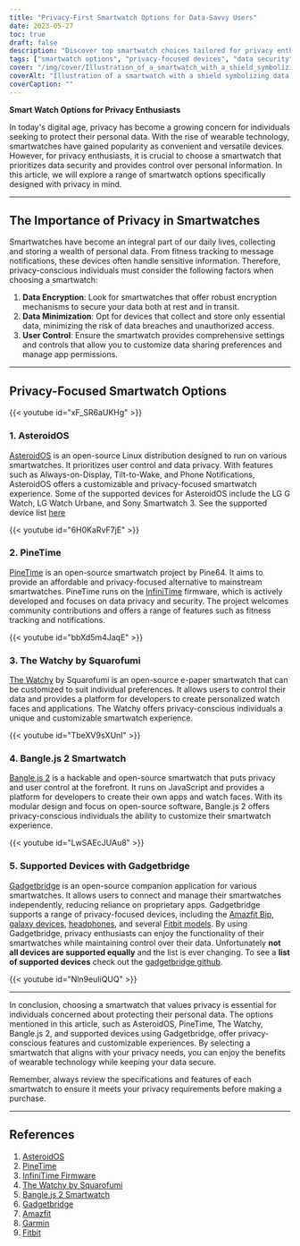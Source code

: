 ```yaml
---
title: "Privacy-First Smartwatch Options for Data-Savvy Users"
date: 2023-05-27
toc: true
draft: false
description: "Discover top smartwatch choices tailored for privacy enthusiasts, emphasizing data security and user control."
tags: ["smartwatch options", "privacy-focused devices", "data security", "user control", "AsteroidOS", "PineTime", "The Watchy", "The Open Smartwatch", "Bangle.js 2", "Gadgetbridge", "wearable technology", "data privacy", "customizable experience", "personal data protection", "open-source smartwatches", "fitness tracking", "notifications", "smartwatch firmware", "privacy-conscious individuals", "Gadgetbridge supported devices", "Amazfit Bip", "Garmin watches", "Fitbit models", "Pinetime smartwatch", "The Watchy by Squarofumi", "The Open Smartwatch by Pauls_3D_Things", "Bangle.js 2 smartwatch", "Gadgetbridge compatibility", "AsteroidOS supported devices", "smartwatch privacy features", "open-source wearable technology", "data privacy solutions"]
cover: "/img/cover/Illustration_of_a_smartwatch_with_a_shield_symbolizing_data.png"
coverAlt: "Illustration of a smartwatch with a shield symbolizing data privacy"
coverCaption: ""
---
```


**Smart Watch Options for Privacy Enthusiasts**

In today's digital age, privacy has become a growing concern for individuals seeking to protect their personal data. With the rise of wearable technology, smartwatches have gained popularity as convenient and versatile devices. However, for privacy enthusiasts, it is crucial to choose a smartwatch that prioritizes data security and provides control over personal information. In this article, we will explore a range of smartwatch options specifically designed with privacy in mind.

______

## The Importance of Privacy in Smartwatches

Smartwatches have become an integral part of our daily lives, collecting and storing a wealth of personal data. From fitness tracking to message notifications, these devices often handle sensitive information. Therefore, privacy-conscious individuals must consider the following factors when choosing a smartwatch:

1. **Data Encryption**: Look for smartwatches that offer robust encryption mechanisms to secure your data both at rest and in transit.
2. **Data Minimization**: Opt for devices that collect and store only essential data, minimizing the risk of data breaches and unauthorized access.
3. **User Control**: Ensure the smartwatch provides comprehensive settings and controls that allow you to customize data sharing preferences and manage app permissions.

______

## Privacy-Focused Smartwatch Options

{{< youtube id="xF_SR6aUKHg" >}}

### 1. AsteroidOS

[AsteroidOS](https://asteroidos.org/) is an open-source Linux distribution designed to run on various smartwatches. It prioritizes user control and data privacy. With features such as Always-on-Display, Tilt-to-Wake, and Phone Notifications, AsteroidOS offers a customizable and privacy-focused smartwatch experience. Some of the supported devices for AsteroidOS include the LG G Watch, LG Watch Urbane, and Sony Smartwatch 3. See the supported device list [here](https://asteroidos.org/watches/)

{{< youtube id="6H0KaRvF7jE" >}}

### 2. PineTime

[PineTime](https://www.pine64.org/pinetime/) is an open-source smartwatch project by Pine64. It aims to provide an affordable and privacy-focused alternative to mainstream smartwatches. PineTime runs on the [InfiniTime](https://github.com/JF002/InfiniTime) firmware, which is actively developed and focuses on data privacy and security. The project welcomes community contributions and offers a range of features such as fitness tracking and notifications.

{{< youtube id="bbXd5m4JaqE" >}}


### 3. The Watchy by Squarofumi

[The Watchy](https://watchy.sqfmi.com/) by Squarofumi is an open-source e-paper smartwatch that can be customized to suit individual preferences. It allows users to control their data and provides a platform for developers to create personalized watch faces and applications. The Watchy offers privacy-conscious individuals a unique and customizable smartwatch experience.

{{< youtube id="TbeXV9sXUnI" >}}

### 4. Bangle.js 2 Smartwatch

[Bangle.js 2](https://banglejs.com/) is a hackable and open-source smartwatch that puts privacy and user control at the forefront. It runs on JavaScript and provides a platform for developers to create their own apps and watch faces. With its modular design and focus on open-source software, Bangle.js 2 offers privacy-conscious individuals the ability to customize their smartwatch experience.

{{< youtube id="LwSAEcJUAu8" >}}

### 5. Supported Devices with Gadgetbridge

[Gadgetbridge](https://gadgetbridge.org/) is an open-source companion application for various smartwatches. It allows users to connect and manage their smartwatches independently, reducing reliance on proprietary apps. Gadgetbridge supports a range of privacy-focused devices, including the [Amazfit Bip](https://amzn.to/3MWQpc3), [galaxy devices](https://codeberg.org/Freeyourgadget/Gadgetbridge/wiki/Galaxy-Buds), [headphones](https://codeberg.org/Freeyourgadget/Gadgetbridge/wiki/Sony-Headphones), and several [Fitbit models](https://codeberg.org/Freeyourgadget/Gadgetbridge/wiki/FitPro). By using Gadgetbridge, privacy enthusiasts can enjoy the functionality of their smartwatches while maintaining control over their data. Unfortunately **not all devices are supported equally** and the list is ever changing. To see a **list of supported devices** check out the [gadgetbridge github](https://github.com/Freeyourgadget/Gadgetbridge). 

{{< youtube id="Nln9euIiQUQ" >}}

______

In conclusion, choosing a smartwatch that values privacy is essential for individuals concerned about protecting their personal data. The options mentioned in this article, such as AsteroidOS, PineTime, The Watchy, Bangle.js 2, and supported devices using Gadgetbridge, offer privacy-conscious features and customizable experiences. By selecting a smartwatch that aligns with your privacy needs, you can enjoy the benefits of wearable technology while keeping your data secure.

Remember, always review the specifications and features of each smartwatch to ensure it meets your privacy requirements before making a purchase.

______

## References

1. [AsteroidOS](https://asteroidos.org/)
2. [PineTime](https://www.pine64.org/pinetime/)
3. [InfiniTime Firmware](https://github.com/JF002/InfiniTime)
4. [The Watchy by Squarofumi](https://watchy.sqfmi.com/)
5. [Bangle.js 2 Smartwatch](https://banglejs.com/)
6. [Gadgetbridge](https://gadgetbridge.org/)
7. [Amazfit](https://www.amazfit.com/)
8. [Garmin](https://www.garmin.com/)
9.  [Fitbit](https://www.fitbit.com/)
